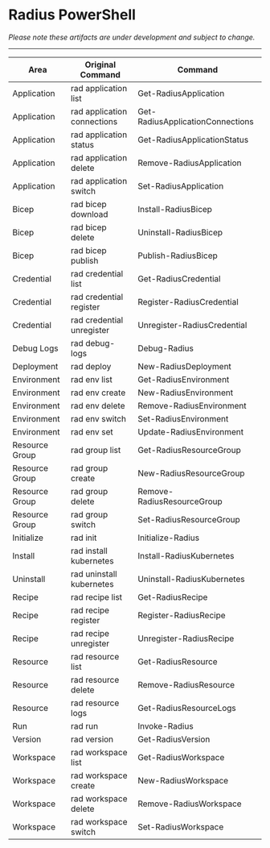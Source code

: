 # Radius PowerShell

_Please note these artifacts are under development and subject to change._

---

| Area            | Original Command            | Command                          |
| --------------- | --------------------------- | -------------------------------- |
| Application     | rad application list        | Get-RadiusApplication            |
| Application     | rad application connections | Get-RadiusApplicationConnections |
| Application     | rad application status      | Get-RadiusApplicationStatus      |
| Application     | rad application delete      | Remove-RadiusApplication         |
| Application     | rad application switch      | Set-RadiusApplication            |
| Bicep           | rad bicep download          | Install-RadiusBicep              |
| Bicep           | rad bicep delete            | Uninstall-RadiusBicep            |
| Bicep           | rad bicep publish           | Publish-RadiusBicep              |
| Credential      | rad credential list         | Get-RadiusCredential             |
| Credential      | rad credential register     | Register-RadiusCredential        |
| Credential      | rad credential unregister   | Unregister-RadiusCredential      |
| Debug Logs      | rad debug-logs              | Debug-Radius                     |
| Deployment      | rad deploy                  | New-RadiusDeployment             |
| Environment     | rad env list                | Get-RadiusEnvironment            |
| Environment     | rad env create              | New-RadiusEnvironment            |
| Environment     | rad env delete              | Remove-RadiusEnvironment         |
| Environment     | rad env switch              | Set-RadiusEnvironment            |
| Environment     | rad env set                 | Update-RadiusEnvironment         |
| Resource Group  | rad group list              | Get-RadiusResourceGroup          |
| Resource Group  | rad group create            | New-RadiusResourceGroup          |
| Resource Group  | rad group delete            | Remove-RadiusResourceGroup       |
| Resource Group  | rad group switch            | Set-RadiusResourceGroup          |
| Initialize      | rad init                    | Initialize-Radius                |
| Install         | rad install kubernetes      | Install-RadiusKubernetes         |
| Uninstall       | rad uninstall kubernetes    | Uninstall-RadiusKubernetes       |
| Recipe          | rad recipe list             | Get-RadiusRecipe                 |
| Recipe          | rad recipe register         | Register-RadiusRecipe            |
| Recipe          | rad recipe unregister       | Unregister-RadiusRecipe          |
| Resource        | rad resource list           | Get-RadiusResource               |
| Resource        | rad resource delete         | Remove-RadiusResource            |
| Resource        | rad resource logs           | Get-RadiusResourceLogs           |
| Run             | rad run                     | Invoke-Radius                    |
| Version         | rad version                 | Get-RadiusVersion                |
| Workspace       | rad workspace list          | Get-RadiusWorkspace              |
| Workspace       | rad workspace create        | New-RadiusWorkspace              |
| Workspace       | rad workspace delete        | Remove-RadiusWorkspace           |
| Workspace       | rad workspace switch        | Set-RadiusWorkspace              |
